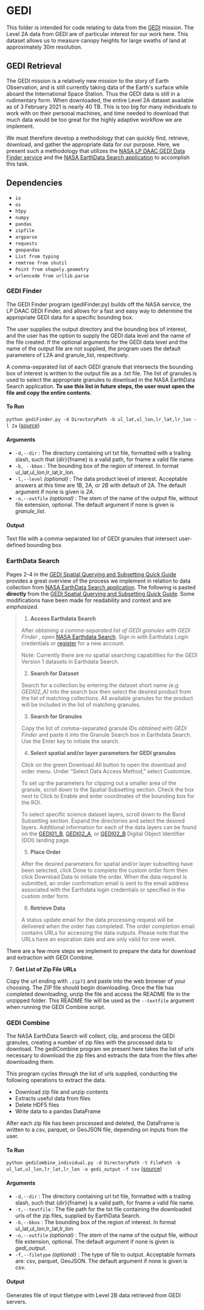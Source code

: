 # GEDI
This folder is intended for code relating to data from the [GEDI](https://gedi.umd.edu/) mission.
The Level 2A data from GEDI are of particular interest for our work here.
This dataset allows us to measure canopy heights for large swaths of land at approximately 30m resolution.

## GEDI Retrieval
The GEDI mission is a relatively new mission to the story of Earth Observation, and is still currently taking data of the Earth's surface while aboard the International Space Station.
Thus the GEDI data is still in a rudimentary form.
When downloaded, the entire Level 2A dataset available as of 3 February 2021 is nearly 40 TB.
This is too big for many individuals to work with on their personal machines, and time needed to download that much data would be too great for the highly adaptive workflow we are implement.

We must therefore develop a methodology that can quickly find, retrieve, download, and gather the appropriate data for our purpose.
Here, we present such a methodology that utilizes the [NASA LP DAAC GEDI Data Finder service](https://lpdaac.usgs.gov/news/release-gedi-finder-web-service/) and the [NASA EarthData Search application](https://earthdata.nasa.gov/search) to accomplish this task.

## Dependencies
* `io`
* `os`
* `h5py`
* `numpy`
* `pandas`
* `zipfile`
* `argparse`
* `requests`
* `geopandas `
* `List from typing`
* `remtree from shutil`
* `Point from shapely.geometry`
* `urlencode from urllib.parse`

### GEDI Finder

The GEDI Finder program (gediFinder.py) builds off the NASA service, the LP DAAC GEDI Finder, and allows for a fast and easy way to determine the appropriate GEDI data for a specific bounding box.

The user supplies the output directory and the bounding box of interest, and the user has the option to supply the GEDI data level and the name of the file created.
If the optional arguments for the GEDI data level and the name of the output file are not supplied, the program uses the default parameters of L2A and granule_list, respectively.

A comma-separated list of each GEDI granule that intersects the bounding box of interest is written to the output file as a .txt file.
The list of granules is used to select the appropriate granules to download in the NASA EarthData Search application.
**To use this list in future steps, the user must open the file and copy the entire contents.**

#### To Run
`python gediFinder.py -d DirectoryPath -b ul_lat,ul_lon,lr_lat,lr_lon -l 2a` ([source](gediFinder.py))

#### Arguments
- `-d,--dir` : The directory containing url txt file, formatted with a trailing slash, such that {dir}{fname} is a valid path, for fname a valid file name.
- `-b, --bbox` : The bounding box of the region of interest. In format ul_lat,ul_lon,lr_lat,lr_lon.
- `-l,--level` *(optional)* : The data product level of interest. Acceptable answers at this time are 1B, 2A, or 2B with default of 2A. The default argument if none is given is *2A*.
- `-o,--outfile` *(optional)* : The stem of the name of the output file, without file extension, optional. The default argument if none is given is *granule_list*.

#### Output
Text file with a comma-separated list of GEDI granules that intersect user-defined bounding box

### EarthData Search

Pages 2-4 in the [GEDI Spatial Querying and Subsetting Quick Guide](https://lpdaac.usgs.gov/documents/635/GEDI_Quick_Guide.pdf) provides a great overview of the process we implement in relation to data collection from [NASA EarthData Search application](https://earthdata.nasa.gov/search).
The following is pasted **directly** from the [GEDI Spatial Querying and Subsetting Quick Guide](https://lpdaac.usgs.gov/documents/635/GEDI_Quick_Guide.pdf). Some modifications have been made for readability and context and are *emphasized*.

> 1. **Access Earthdata Search**
> 
> After *obtaining a comma-separated list of GEDI granules with GEDI Finder* , open [NASA Earthdata Search](https://search.earthdata.nasa.gov/). Sign in with Earthdata Login credentials or [register](https://urs.earthdata.nasa.gov/users/new) for a new account.
>
> Note: Currently there are no spatial searching capabilities for the GEDI Version 1 datasets in Earthdata Search.
>
> 2. **Search for Dataset**
>
> Search for a collection by entering the dataset short name *(e.g. GEDI02_A)* into the search box then select the desired product from the list of matching collections.
> All available granules for the product will be included in the list of matching granules.
>
> 3. **Search for Granules**
>
> Copy the list of comma-separated granule IDs *obtained with GEDI Finder* and paste it into the Granule Search box in Earthdata Search. Use the Enter key to initiate the search.
>
> 4. **Select spatial and/or layer parameters for GEDI granules**
>
> Click on the green Download All button to open the download and order menu. Under “Select Data Access Method,” select Customize.
>
> To set up the parameters for clipping out a smaller area of the granule, scroll down to the Spatial Subsetting section.
> Check the box next to Click to Enable and enter coordinates of the bounding box for the ROI.
>
> To select specific science dataset layers, scroll down to the Band Subsetting section.
> Expand the directories and select the desired layers.
> Additional information for each of the data layers can be found on the [GEDI01_B](https://doi.org/10.5067/GEDI/GEDI01_B.001), [GEDI02_A](https://doi.org/10.5067/GEDI/GEDI02_A.001), or [GEDI02_B](https://doi.org/10.5067/GEDI/GEDI02_B.001) Digital Object Identifier (DOI) landing page.
>
> 5. **Place Order**
>
> After the desired parameters for spatial and/or layer subsetting have been selected, click Done to complete the custom order form then click Download Data to initiate the order.
> When the data request is submitted, an order confirmation email is sent to the email address associated with the Earthdata login credentials or specified in the custom order form.
>
> 6. **Retrieve Data**
>
> A status update email for the data processing request will be delivered when the order has completed. The order completion email contains URLs for accessing the data outputs.
> Please note that the URLs have an expiration date and are only valid for one week.

There are a few more steps we implement to prepare the data for download and extraction with GEDI Combine.

7. **Get List of Zip File URLs**

Copy the url ending with `.zip?1` and paste into the web browser of your choosing.
The ZIP file should begin downloading.
Once the file has completed downloading, unzip the file and access the README file in the unzipped folder.
This README file will be used as the `--textfile` argument when running the GEDI Combine script.

### GEDI Combine
The NASA EarthData Search will collect, clip, and process the GEDI granules, creating a number of zip files with the processed data to download.
The gediCombine program we present here takes the list of urls necessary to download the zip files and extracts the data from the files after downloading them.

This program cycles through the list of urls supplied, conducting the following operations to extract the data.
* Download zip file and unzip contents
* Extracts useful data from files
* Delete HDF5 files
* Write data to a pandas DataFrame

After each zip file has been processed and deleted, the DataFrame is written to a csv, parquet, or GeoJSON file, depending on inputs from the user.

#### To Run
`python gediCombine_individual.py -d DirectoryPath -t FilePath -b ul_lat,ul_lon,lr_lat,lr_lon -o gedi_output -f csv` ([source](gediCombine.py))

#### Arguments
- `-d,--dir` : The directory containing url txt file, formatted with a trailing slash, such that {dir}{fname} is a valid path, for fname a valid file name.
- `-t,--textfile` : The file path for the txt file containing the downloaded urls of the zip files, supplied by EarthData Search.
- `-b,--bbox` : The bounding box of the region of interest. In format ul_lat,ul_lon,lr_lat,lr_lon
- `-o,--outfile` *(optional)* : The stem of the name of the output file, without file extension, optional. The default argument if none is given is *gedi_output*.
- `-f,--filetype` *(optional)* : The type of file to output. Acceptable formats are: csv, parquet, GeoJSON. The default argument if none is given is *csv*.

#### Output
Generates file of input filetype with Level 2B data retrieved from GEDI servers.
